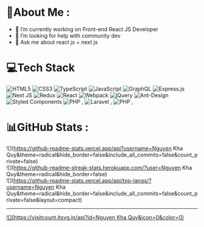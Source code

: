 # 💫About Me :

- 🔭 I’m currently working on Front-end React JS Developer
- 🤔 I’m looking for help with community dev
- 💬 Ask me about react js + next js

# 💻Tech Stack
![HTML5](https://img.shields.io/badge/html5-%23E34F26.svg?style=for-the-badge&logo=html5&logoColor=white) ![CSS3](https://img.shields.io/badge/css3-%231572B6.svg?style=for-the-badge&logo=css3&logoColor=white) ![TypeScript](https://img.shields.io/badge/typescript-%23007ACC.svg?style=for-the-badge&logo=typescript&logoColor=white) ![JavaScript](https://img.shields.io/badge/javascript-%23323330.svg?style=for-the-badge&logo=javascript&logoColor=%23F7DF1E) ![GraphQL](https://img.shields.io/badge/-GraphQL-E10098?style=for-the-badge&logo=graphql&logoColor=white) ![Express.js](https://img.shields.io/badge/express.js-%23404d59.svg?style=for-the-badge&logo=express&logoColor=%2361DAFB) ![Next JS](https://img.shields.io/badge/Next-black?style=for-the-badge&logo=next.js&logoColor=white) ![Redux](https://img.shields.io/badge/redux-%23593d88.svg?style=for-the-badge&logo=redux&logoColor=white) ![React](https://img.shields.io/badge/react-%2320232a.svg?style=for-the-badge&logo=react&logoColor=%2361DAFB) ![Webpack](https://img.shields.io/badge/webpack-%238DD6F9.svg?style=for-the-badge&logo=webpack&logoColor=black) ![jQuery](https://img.shields.io/badge/jquery-%230769AD.svg?style=for-the-badge&logo=jquery&logoColor=white) ![Ant-Design](https://img.shields.io/badge/-AntDesign-%230170FE?style=for-the-badge&logo=ant-design&logoColor=white) ![Styled Components](https://img.shields.io/badge/styled--components-DB7093?style=for-the-badge&logo=styled-components&logoColor=white)
![PHP](https://img.shields.io/badge/styled--components-DB7093?style=for-the-badge&logo=styled-components&logoColor=white) ,  ![Laravel](https://img.shields.io/badge/Laravel-black?style=for-the-badge&logo=next.js&logoColor=Orange) , ![PHP](https://img.shields.io/badge/Next-black?style=for-the-badge&logo=next.js&logoColor=Orange) , 
# 📊GitHub Stats :
![](https://github-readme-stats.vercel.app/api?username=Nguyen Kha Quy&theme=radical&hide_border=false&include_all_commits=false&count_private=false)<br/>
![](https://github-readme-streak-stats.herokuapp.com/?user=Nguyen Kha Quy&theme=radical&hide_border=false)<br/>
![](https://github-readme-stats.vercel.app/api/top-langs/?username=Nguyen Kha Quy&theme=radical&hide_border=false&include_all_commits=false&count_private=false&layout=compact)

---
[![](https://visitcount.itsvg.in/api?id=Nguyen Kha Quy&icon=0&color=0)](https://visitcount.itsvg.in)
